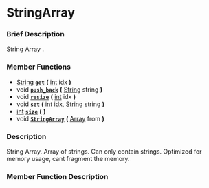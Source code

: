 #  StringArray  

###  Brief Description  
String Array .

###  Member Functions 
  * [String](class_string)  **[`get`](#get)**  **(** [int](class_int) idx  **)**
  * void  **[`push_back`](#push_back)**  **(** [String](class_string) string  **)**
  * void  **[`resize`](#resize)**  **(** [int](class_int) idx  **)**
  * void  **[`set`](#set)**  **(** [int](class_int) idx, [String](class_string) string  **)**
  * [int](class_int)  **[`size`](#size)**  **(** **)**
  * void  **[`StringArray`](#StringArray)**  **(** [Array](class_array) from  **)**

###  Description  
String Array. Array of strings. Can only contain strings. Optimized for memory usage, cant fragment the memory.

###  Member Function Description  
